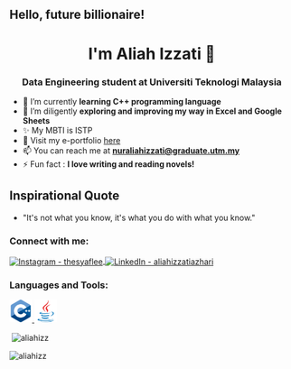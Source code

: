 ## Hello, future billionaire!

<h1 align="center"> I'm Aliah Izzati 🌱 </h1>
<h3 align="center">Data Engineering student at Universiti Teknologi Malaysia</h3>


- 🔭 I’m currently **learning C++ programming language**
- 🤔 I’m diligently **exploring and improving my way in Excel and Google Sheets**
- ✨ My MBTI is ISTP
- 🤔 Visit my e-portfolio [here](http://aliahizz.github.io/)
- 📫 You can reach me at **nuraliahizzati@graduate.utm.my**
- ⚡ Fun fact : **I love writing and reading novels!**

## Inspirational Quote
- "It's not what you know, it's what you do with what you know."

<h3 align="left">Connect with me:</h3>
<p align="left">
 <p>
<p>
    <!-- Instagram -->
    <a href="https://instagram.com/thesyaflee" target="_blank" rel="noopener noreferrer">
        <img align="center" src="https://cdn-icons-png.flaticon.com/512/174/174855.png" alt="Instagram - thesyaflee" title="Follow me on Instagram" height="30" width="40" />
    </a>
    <!-- LinkedIn -->
    <a href="https://linkedin.com/in/aliahizzatiazhari" target="_blank" rel="noopener noreferrer">
        <img align="center" src="https://cdn-icons-png.flaticon.com/512/174/174857.png" alt="LinkedIn - aliahizzatiazhari" title="Connect with me on LinkedIn" height="30" width="40" />
    </a>
</p>




<h3 align="left">Languages and Tools:</h3>
<p align="left"> <a href="https://www.w3schools.com/cpp/" target="_blank" rel="noreferrer"> <img src="https://raw.githubusercontent.com/devicons/devicon/master/icons/cplusplus/cplusplus-original.svg" alt="cplusplus" width="40" height="40"/> </a> <a href="https://www.java.com" target="_blank" rel="noreferrer"> <img src="https://raw.githubusercontent.com/devicons/devicon/master/icons/java/java-original.svg" alt="java" width="40" height="40"/> </a> </p>

<p>&nbsp;<img align="center" src="https://github-readme-stats.vercel.app/api?username=aliahizz&show_icons=true&locale=en" alt="aliahizz" /></p>

<p><img align="center" src="https://github-readme-streak-stats.herokuapp.com/?user=aliahizz&" alt="aliahizz" /></p>


<!--
**aliahizz/aliahizz** is a ✨ _special_ ✨ repository because its `README.md` (this file) appears on your GitHub profile.

Here are some ideas to get you started:

- 🔭 I’m currently working on ...
- 🌱 I’m currently learning C++
- 👯 I’m looking to collaborate on ...
- 🤔 I’m looking for help with ...
- 💬 Ask me about ...
- 📫 How to reach me: ...
- 😄 Pronouns: ...
- ⚡ Fun fact: ...

